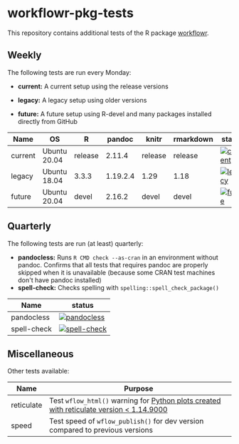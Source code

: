 # workflowr-pkg-tests

This repository contains additional tests of the R package [workflowr][].

[workflowr]: https://github.com/workflowr/workflowr

## Weekly

The following tests are run every Monday:

* **current:** A current setup using the release versions

* **legacy:** A legacy setup using older versions

* **future:** A future setup using R-devel and many packages installed directly
from GitHub


Name    | OS           | R       | pandoc   | knitr   | rmarkdown | status
------- | ------------ | ------- | -------- | ------- | --------- | ------
current | Ubuntu 20.04 | release | 2.11.4   | release | release   | [![current](https://github.com/workflowr/workflowr-pkg-tests/workflows/current/badge.svg)](https://github.com/workflowr/workflowr-pkg-tests/actions/workflows/current.yaml)
legacy  | Ubuntu 18.04 | 3.3.3   | 1.19.2.4 | 1.29    | 1.18      | [![legacy](https://github.com/workflowr/workflowr-pkg-tests/workflows/legacy/badge.svg)](https://github.com/workflowr/workflowr-pkg-tests/actions/workflows/legacy.yaml)
future  | Ubuntu 20.04 | devel   | 2.16.2   | devel   | devel     | [![future](https://github.com/workflowr/workflowr-pkg-tests/workflows/future/badge.svg)](https://github.com/workflowr/workflowr-pkg-tests/actions/workflows/future.yaml)

## Quarterly

The following tests are run (at least) quarterly:

* **pandocless:** Runs `R CMD check --as-cran` in an environment without pandoc.
  Confirms that all tests that requires pandoc are properly skipped when it is
  unavailable (because some CRAN test machines don't have pandoc installed)
* **spell-check:** Checks spelling with `spelling::spell_check_package()`

Name        | status
----------- | -------
pandocless | [![pandocless](https://github.com/workflowr/workflowr-pkg-tests/workflows/pandocless/badge.svg)](https://github.com/workflowr/workflowr-pkg-tests/actions/workflows/pandocless.yaml)
spell-check | [![spell-check](https://github.com/workflowr/workflowr-pkg-tests/workflows/spell-check/badge.svg)](https://github.com/workflowr/workflowr-pkg-tests/actions/workflows/spell-check.yaml)

## Miscellaneous

Other tests available:

Name  | Purpose
------------- | -------------
reticulate    | Test `wflow_html()` warning for [Python plots created with reticulate version < 1.14.9000][workflowr181]
speed         | Test speed of `wflow_publish()` for dev version compared to previous versions

[workflowr181]: https://github.com/workflowr/workflowr/issues/181
